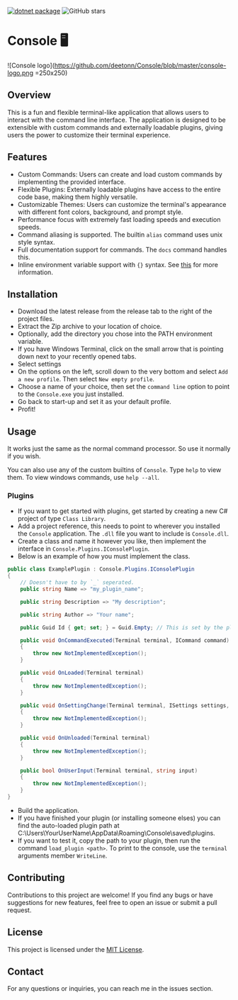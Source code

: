 [![dotnet package](https://github.com/deetonn/Console/actions/workflows/dotnet-desktop.yml/badge.svg?branch=master)](https://github.com/deetonn/Console/actions/workflows/dotnet-desktop.yml) ![GitHub stars](https://img.shields.io/github/stars/deetonn/Console.svg)

# Console 🖥️
![Console logo](https://github.com/deetonn/Console/blob/master/console-logo.png =250x250)
## Overview 
 This is a fun and flexible terminal-like application that allows users to interact with the command line interface. The application is designed to be extensible with custom commands and externally loadable plugins, giving users the power to customize their terminal experience. 
## Features  
 - Custom Commands: Users can create and load custom commands by implementing the provided interface. 
 - Flexible Plugins: Externally loadable plugins have access to the entire code base, making them highly versatile. 
 -  Customizable Themes: Users can customize the terminal's appearance with different font colors, background, and prompt style.  
 - Performance focus with extremely fast loading speeds and execution speeds.
 - Command aliasing is supported. The builtin `alias` command uses unix style syntax.
 - Full documentation support for commands. The `docs` command handles this.
 - Inline environment variable support with `{}` syntax. See [this](https://github.com/deetonn/Console/issues/4) for more information.
 ## Installation 
 - Download the latest release from the release tab to the right of the project files.
 - Extract the Zip archive to your location of choice.
 - Optionally, add the directory you chose into the PATH environment variable.
 - If you have Windows Terminal, click on the small arrow that is pointing down next to your recently opened tabs.
 - Select settings
 - On the options on the left, scroll down to the very bottom and select `Add a new profile`. Then select `New empty profile`.
 - Choose a name of your choice, then set the `command line` option to point to the `Console.exe` you just installed.
 - Go back to start-up and set it as your default profile.
 - Profit!
 ## Usage 
 It works just the same as the normal command processor. So use it normally if you wish. 

 You can also use any of the custom builtins of `Console`. Type `help` to view them. To view windows commands, use `help --all`.

 ### Plugins
 - If you want to get started with plugins, get started by creating a new C# project of type `Class Library`.
 - Add a project reference, this needs to point to wherever you installed the `Console` application. The `.dll` file you want to include is `Console.dll`.
 - Create a class and name it however you like, then implement the interface in `Console.Plugins.IConsolePlugin`.
 - Below is an example of how you must implement the class.
```cs
public class ExamplePlugin : Console.Plugins.IConsolePlugin
{
    // Doesn't have to by `_` seperated.
    public string Name => "my_plugin_name";

    public string Description => "My description";

    public string Author => "Your name";

    public Guid Id { get; set; } = Guid.Empty; // This is set by the plugin manager.

    public void OnCommandExecuted(Terminal terminal, ICommand command)
    {
        throw new NotImplementedException();
    }

    public void OnLoaded(Terminal terminal)
    {
        throw new NotImplementedException();
    }

    public void OnSettingChange(Terminal terminal, ISettings settings, string settingName, object newValue)
    {
        throw new NotImplementedException();
    }

    public void OnUnloaded(Terminal terminal)
    {
        throw new NotImplementedException();
    }

    public bool OnUserInput(Terminal terminal, string input)
    {
        throw new NotImplementedException();
    }
}
```
- Build the application.
- If you have finished your plugin (or installing someone elses) you can find the auto-loaded plugin path at C:\Users\YourUserName\AppData\Roaming\Console\saved\plugins.
- If you want to test it, copy the path to your plugin, then run the command `load_plugin <path>`.
To print to the console, use the `terminal` arguments member `WriteLine`.
 
 ## Contributing 
 Contributions to this project are welcome! If you find any bugs or have suggestions for new features, feel free to open an issue or submit a pull request. 
 ## License 
 This project is licensed under the [MIT License](https://github.com/deetonn/Console/blob/master/LICENSE).  
 ## Contact 
 For any questions or inquiries, you can reach me in the issues section.
